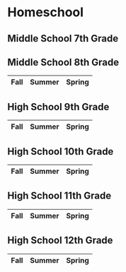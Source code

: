 # Homeschool

## Middle School 7th Grade

## Middle School 8th Grade

| Fall | Summer | Spring |
|------|--------|--------|

## High School 9th Grade

| Fall | Summer | Spring |
|------|--------|--------|

## High School 10th Grade

| Fall | Summer | Spring |
|------|--------|--------|

## High School 11th Grade

| Fall | Summer | Spring |
|------|--------|--------|

## High School 12th Grade

| Fall | Summer | Spring |
|------|--------|--------|
